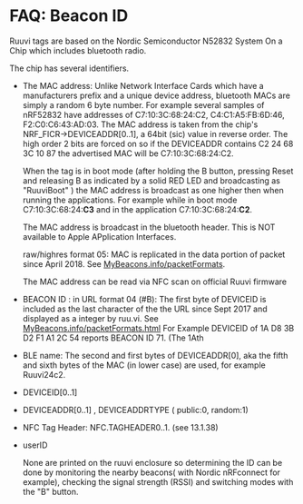 # FAQ: Beacon ID

Ruuvi tags are based on the Nordic Semiconductor N52832 System On a Chip which includes bluetooth radio.

The chip has several identifiers.

*   The MAC address: Unlike Network Interface Cards which have a manufacturers prefix and a unique device address, bluetooth MACs are simply a random 6 byte number. For example several samples of nRF52832 have addresses of C7:10:3C:68:24:C2, C4:C1:A5:FB:6D:46, F2:C0:C6:43:AD:03. The MAC address is taken from the chip's NRF\_FICR->DEVICEADDR\[0..1], a 64bit (sic) value in reverse order. The high order 2 bits are forced on so if the DEVICEADDR contains C2 24 68 3C 10 87 the advertised MAC will be C7:10:3C:68:24:C2.

    When the tag is in boot mode (after holding the B button, pressing Reset and releasing B as indicated by a solid RED LED and broadcasting as "RuuviBoot" ) the MAC address is broadcast as one higher then when running the applications. For example while in boot mode C7:10:3C:68:24:**C3** and in the application C7:10:3C:68:24:**C2**.

    The MAC address is broadcast in the bluetooth header. This is NOT available to Apple APplication Interfaces.

    raw/highres format 05: MAC is replicated in the data portion of packet since April 2018. See [MyBeacons.info/packetFormats](http://mybeacons.info/packetFormats.html#highres).

    The MAC address can be read via NFC scan on official Ruuvi firmware
* BEACON ID : in URL format 04 (#B): The first byte of DEVICEID is included as the last character of the the URL since Sept 2017 and displayed as a integer by ruu.vi. See [MyBeacons.info/packetFormats.html](http://mybeacons.info/packetFormats.html#four) For Example DEVICEID of 1A D8 3B D2 F1 A1 2C 54 reports BEACON ID 71. (The 1Ath
* BLE name: The second and first bytes of DEVICEADDR\[0], aka the fifth and sixth bytes of the MAC (in lower case) are used, for example Ruuvi24c2.
* DEVICEID\[0..1]
* DEVICEADDR\[0..1] , DEVICEADDRTYPE ( public:0, random:1)
* NFC Tag Header: NFC.TAGHEADER0..1. (see 13.1.38)
*   userID

    None are printed on the ruuvi enclosure so determining the ID can be done by monitoring the nearby beacons( with Nordic nRFconnect for example), checking the signal strength (RSSI) and switching modes with the "B" button.
